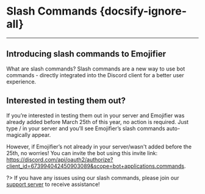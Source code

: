 # Slash Commands {docsify-ignore-all}
---

## Introducing slash commands to Emojifier
What are slash commands? Slash commands are a new way to use bot commands - directly integrated into the Discord client for a better user experience.

## Interested in testing them out?
If you’re interested in testing them out in your server and Emojifier was already added before March 25th of this year, no action is required. Just type / in your server and you’ll see Emojifier’s slash commands auto-magically appear. 

However, if Emojifier’s not already in your server/wasn't added before the 25th, no worries! You can invite the bot using this invite link: https://discord.com/api/oauth2/authorize?client_id=673994042450903089&scope=bot+applications.commands.

?> If you have any issues using our slash commands, please join our [support server](https://discord.gg/MTwj6wG) to receive assistance!
